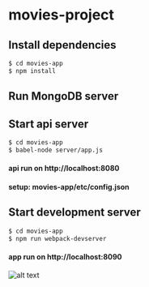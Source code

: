 # movies-project
## Install dependencies

```bash
$ cd movies-app
$ npm install
```

## Run MongoDB server

## Start api server

```bash
$ cd movies-app
$ babel-node server/app.js
```
#### api run on http://localhost:8080 
#### setup: movies-app/etc/config.json

## Start development server

```bash
$ cd movies-app
$ npm run webpack-devserver
```
#### app run on http://localhost:8090

![alt text](http://prntscr.com/iuod1v)
